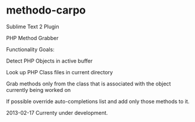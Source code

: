 methodo-carpo
=============

Sublime Text 2 Plugin

PHP Method Grabber

Functionality Goals:

Detect PHP Objects in active buffer

Look up PHP Class files in current directory

Grab methods only from the class that is associated with the object currently being worked on

If possible override auto-completions list and add only those methods to it. 

2013-02-17  Currenty under development.


